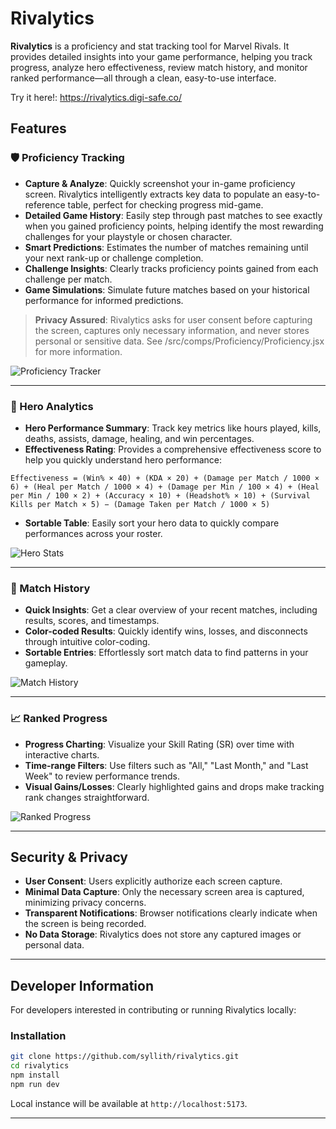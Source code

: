 # Rivalytics

**Rivalytics** is a proficiency and stat tracking tool for Marvel Rivals. It provides detailed insights into your game performance, helping you track progress, analyze hero effectiveness, review match history, and monitor ranked performance—all through a clean, easy-to-use interface.

Try it here!: https://rivalytics.digi-safe.co/

## Features

### 🛡️ Proficiency Tracking

* **Capture & Analyze**: Quickly screenshot your in-game proficiency screen. Rivalytics intelligently extracts key data to populate an easy-to-reference table, perfect for checking progress mid-game.
* **Detailed Game History**: Easily step through past matches to see exactly when you gained proficiency points, helping identify the most rewarding challenges for your playstyle or chosen character.
* **Smart Predictions**: Estimates the number of matches remaining until your next rank-up or challenge completion.
* **Challenge Insights**: Clearly tracks proficiency points gained from each challenge per match.
* **Game Simulations**: Simulate future matches based on your historical performance for informed predictions.

> **Privacy Assured**: Rivalytics asks for user consent before capturing the screen, captures only necessary information, and never stores personal or sensitive data. See /src/comps/Proficiency/Proficiency.jsx for more information.

![Proficiency Tracker](https://skydrive.digi-safe.co/files/Marvel%20Rivals/rivalytics/proficiency.jpg)

---

### 🎯 Hero Analytics

* **Hero Performance Summary**: Track key metrics like hours played, kills, deaths, assists, damage, healing, and win percentages.
* **Effectiveness Rating**: Provides a comprehensive effectiveness score to help you quickly understand hero performance:

```
Effectiveness = (Win% × 40) + (KDA × 20) + (Damage per Match / 1000 × 6) + (Heal per Match / 1000 × 4) + (Damage per Min / 100 × 4) + (Heal per Min / 100 × 2) + (Accuracy × 10) + (Headshot% × 10) + (Survival Kills per Match × 5) − (Damage Taken per Match / 1000 × 5)
```

* **Sortable Table**: Easily sort your hero data to quickly compare performances across your roster.

![Hero Stats](https://skydrive.digi-safe.co/files/Marvel%20Rivals/rivalytics/heros.jpg)

---

### 📜 Match History

* **Quick Insights**: Get a clear overview of your recent matches, including results, scores, and timestamps.
* **Color-coded Results**: Quickly identify wins, losses, and disconnects through intuitive color-coding.
* **Sortable Entries**: Effortlessly sort match data to find patterns in your gameplay.

![Match History](https://skydrive.digi-safe.co/files/Marvel%20Rivals/rivalytics/matches.jpg)

---

### 📈 Ranked Progress

* **Progress Charting**: Visualize your Skill Rating (SR) over time with interactive charts.
* **Time-range Filters**: Use filters such as "All," "Last Month," and "Last Week" to review performance trends.
* **Visual Gains/Losses**: Clearly highlighted gains and drops make tracking rank changes straightforward.

![Ranked Progress](https://skydrive.digi-safe.co/files/Marvel%20Rivals/rivalytics/ranked.jpg)

---

## Security & Privacy

* **User Consent**: Users explicitly authorize each screen capture.
* **Minimal Data Capture**: Only the necessary screen area is captured, minimizing privacy concerns.
* **Transparent Notifications**: Browser notifications clearly indicate when the screen is being recorded.
* **No Data Storage**: Rivalytics does not store any captured images or personal data.

---

## Developer Information

For developers interested in contributing or running Rivalytics locally:

### Installation

```bash
git clone https://github.com/syllith/rivalytics.git
cd rivalytics
npm install
npm run dev
```

Local instance will be available at `http://localhost:5173`.

---
